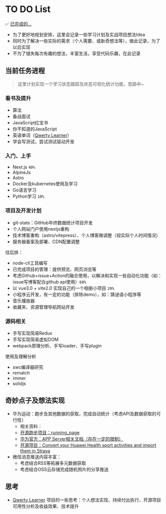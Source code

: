 # TO DO List

✅ [已完成的...](https://github.com/JS-banana/front-end-coffeeBar)

- 为了更好地规划安排，这里会记录一些学习计划及实战项目想法Idea
- 同时为了解决一些实际的需求（个人需要、或新奇想法等），做此记录，为了以后实现
- 不为了错失每次有趣的想法，丰富生活，享受代码乐趣，在此记录

## 当前任务进程

> 这里计划实现一个学习状态跟踪及状态可视化统计功能，思路中~

### 看书及提升

- 算法
- 备战面试
- JavaScript红宝书
- 你不知道的JavaScript
- 英语单词（[Qwerty Learner](https://github.com/Kaiyiwing/qwerty-learner)）
- 学会写测试，尝试测试驱动开发

### 入门、上手

- Next.js `40%`
- AlpineJs
- Astro
- Docker及kubernetes使用及学习
- Go语言学习
- Python学习 `10%`

### 项目及开发计划

- git-stats：GitHub年终数据统计项目开发
- 个人网站门户使用nextjs重构
- 技术博客重构（astro/vitepress）、个人博客微调整（视实际个人时间情况）
- 服务器备案及部署、CDN配置调整

往后排：

- node-cli工具编写
- 已完成项目的管理：提供预览、网页浏览等
- 考虑Github+issue+Action的融合使用，以解决和实现一些自动化功能（如：issue写博客配合github api使用）`60%`
- 以 vue3.0 + vite2.0 实现自己的一个相册小项目 `20%`
- 小程序云开发，有一定的功能（排除demo），如：猜谜语小程序等
- 音乐播放器
- 收藏夹、资源管理导航网站开发

### 源码相关

- 手写实现简易Redux
- 手写实现简易虚拟DOM
- webpack原理分析、手写loader、手写plugin

使用及理解分析

- swc编译器研究
- rematch
- immer
- solidjs

## 奇妙点子及想法实现

- 华为运动：跑步及其他数据的获取，完成自动统计（考虑API及数据获取的可行性）
  - 相关资料：
  - [开源跑步项目：running_page](https://github.com/yihong0618/running_page)
  - [华为官方：APP Server相关文档（存在一定的限制）](https://developer.huawei.com/consumer/cn/doc/development/HMSCore-Guides/read-sports-recording-scene-0000001050782026)
  - [开源项目：Convert your Huawei Health sport activities and import them in Strava](https://github.com/CTHRU/Hitrava)
- 微信消息推送内容丰富：
  - 考虑结合RSS等拓展多元数据获取
  - 考虑结合OSS云存储完成随机照片的分享推送

## 思考

- [Qwerty Learner](https://github.com/Kaiyiwing/qwerty-learner) 项目的一些思考：个人想法实现、持续付出执行、开源项目可用性分析及收益效果、技术提升
